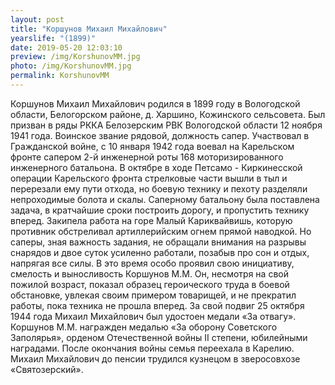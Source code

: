 ```yaml
---
layout: post
title: "Коршунов Михаил Михайлович"
yearslife: "(1899)"
date: 2019-05-20 12:03:10
preview: /img/KorshunovMM.jpg
photo: /img/KorshunovMM.jpg
permalink: KorshunovMM
---
```


Коршунов Михаил Михайлович родился в 1899 году в Вологодской области, Белогорском районе, д. Харшино, Кожинского сельсовета. Был призван в ряды РККА Белозерским РВК Вологодской области 12 ноября 1941 года. Воинское звание рядовой, должность сапер. Участвовал в Гражданской войне, с 10 января 1942 года воевал на Карельском фронте сапером 2-й инженерной роты 168 моторизированного инженерного батальона. В октябре в ходе Петсамо - Киркинесской операции Карельского фронта стрелковые части вышли в тыл и перерезали ему пути отхода, но боевую технику и пехоту разделяли непроходимые болота и скалы. Саперному батальону была поставлена задача, в кратчайшие сроки построить дорогу, и пропустить технику вперед. Закипела работа на горе Малый Кариквайвишь, которую противник обстреливал артиллерийским огнем прямой наводкой. Но саперы, зная важность задания, не обращали внимания на разрывы снарядов и двое суток усиленно работали, позабыв про сон и отдых, напрягая все силы. В это время особо проявил свою инициативу, смелость и выносливость Коршунов М.М. Он, несмотря на свой пожилой возраст, показал образец героического труда в боевой обстановке, увлекая своим примером товарищей, и не прекратил работы, пока техника не прошла вперед. За свой подвиг 25 октября 1944 года Михаил Михайлович был удостоен медали «За отвагу». Коршунов М.М. награжден медалью «За оборону Советского Заполярья», орденом Отечественной войны II степени, юбилейными наградами. После окончания войны семья переехала в Карелию. Михаил Михайлович до пенсии трудился кузнецом в зверосовхозе «Святозерский».